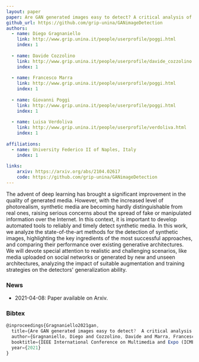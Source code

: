 ```yaml
---
layout: paper
paper: Are GAN generated images easy to detect? A critical analysis of the state-of-the-art
github_url: https://github.com/grip-unina/GANimageDetection
authors: 
  - name: Diego Gragnaniello
    link: http://www.grip.unina.it/people/userprofile/poggi.html
    index: 1
     
  - name: Davide Cozzolino
    link: http://www.grip.unina.it/people/userprofile/davide_cozzolino.html
    index: 1
    
  - name: Francesco Marra
    link: http://www.grip.unina.it/people/userprofile/poggi.html
    index: 1
    
  - name: Giovanni Poggi
    link: http://www.grip.unina.it/people/userprofile/poggi.html
    index: 1
    
  - name: Luisa Verdoliva
    link: http://www.grip.unina.it/people/userprofile/verdoliva.html
    index: 1
    
affiliations:
  - name: University Federico II of Naples, Italy
    index: 1
    
links:
    arxiv: https://arxiv.org/abs/2104.02617
    code: https://github.com/grip-unina/GANimageDetection
---
```



The advent of deep learning has brought a significant improvement in the quality of generated media. However, with the increased level of photorealism, synthetic media are becoming hardly distinguishable from real ones, raising serious concerns about the spread of fake or manipulated information over the Internet. In this context, it is important to develop automated tools to reliably and timely detect synthetic media. In this work, we analyze the state-of-the-art methods for the detection of synthetic images, highlighting the key ingredients of the most successful approaches, and comparing their performance over existing generative architectures. We will devote special attention to realistic and challenging scenarios, like media uploaded on social networks or generated by new and unseen architectures, analyzing the impact of suitable augmentation and training strategies on the detectors' generalization ability.

### News

*   2021-04-08: Paper available on Arxiv.

### Bibtex

```js
@inproceedings{Gragnaniello2021gan,
  title={Are GAN generated images easy to detect?  A critical analysis of the state-of-the-art},
  author={Gragnaniello, Diego and Cozzolino, Davide and Marra, Francesco and Poggi, Giovanni and Verdoliva, Luisa},
  booktitle={IEEE International Conference on Multimedia and Expo (ICME)},
  year={2021}
}
```
